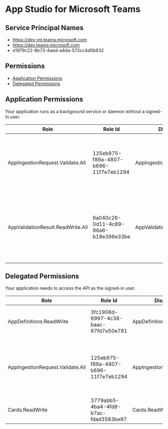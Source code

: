 # App Studio for Microsoft Teams
## Service Principal Names
- https://dev-int.teams.microsoft.com
- https://dev.teams.microsoft.com
- e1979c22-8b73-4aed-a4da-572cc4d0b832

 ## Permissions
- [Application Permissions](#application-permissions)
- [Delegated Permissions](#delegated-permissions)

## Application Permissions
Your application runs as a background service or daemon without a signed-in user.

| Role | Role Id | Display Name | Description |
|---|---|---|---|
| AppIngestionRequest.Validate.All | 125eb975-f89a-4807-b696-11f7e7eb1294 | AppIngestionRequest.Validate.All | Allows the app to validate pending app-ingestion requests for Teams Platform. |
| AppValidationResult.ReadWrite.All | 6a040c26-0d11-4c89-96a6-b18e396e33be | AppValidationResult.ReadWrite.All | Allows the app to update the results for the AppValidation request submitted in Teams Developer Portal.  |

## Delegated Permissions
Your application needs to access the API as the signed-in user. 

| Role | Role Id | Display Name | Description |
|---|---|---|---|
| AppDefinitions.ReadWrite | 3fc1908d-6997-4c38-baac-87fd7e50e781 | AppDefinitions.ReadWrite | This allows user to read and write app definitions |
| AppIngestionRequest.Validate.All | 125eb975-f89a-4807-b696-11f7e7eb1294 | AppIngestionRequest.Validate.All | Allows the app to validate pending app-ingestion requests for Teams Platform. |
| Cards.ReadWrite | 3779abb5-4ba4-4fd8-b7ac-fdad3583be97 | Cards.ReadWrite | allows users to read and write cards |

